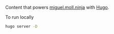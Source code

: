 Content that powers [miguel.moll.ninja](https://miguel.moll.ninja) with [Hugo](https://gohugo.io/).

To run locally
```bash
hugo server -D
```
